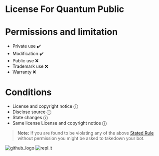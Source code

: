 # **License For Quantum Public**

# Permissions and limitation      

- Private use ✔️
- Modification ✔️
- Public use ❌
- Trademark use ❌
- Warranty ❌

# Conditions 

- License and copyright notice ⓘ
- Disclose source ⓘ
- State changes ⓘ
- Same license License and copyright notice ⓘ

> **Note:** If you are found to be violating any of the above [Stated Rule](https://github.com/wasik405/quantum_public/wiki/Source-Code-Rules) without permission you might be asked to takedown your bot.
                                                                                                               
                                                                                                               
![github_logo](https://o.remove.bg/downloads/621cbd1c-37db-431e-87da-d935a6c93661/images-removebg-preview.png) ![repl.it](https://o.remove.bg/downloads/2fa89b03-656f-4ef1-8dfd-1b8dcff6f306/download-removebg-preview.png)
